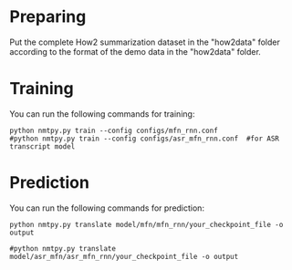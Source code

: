 # Preparing
Put the complete How2 summarization dataset in the "how2data" folder according to the format of the demo data in the "how2data" folder.


# Training
You can run the following commands for training:

```
python nmtpy.py train --config configs/mfn_rnn.conf 
#python nmtpy.py train --config configs/asr_mfn_rnn.conf  #for ASR transcript model
```


# Prediction
You can run the following commands for prediction:

```
python nmtpy.py translate model/mfn/mfn_rnn/your_checkpoint_file -o output

#python nmtpy.py translate model/asr_mfn/asr_mfn_rnn/your_checkpoint_file -o output
```
